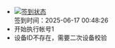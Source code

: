 - [![签到状态](https://github.com/p7wm/Cloud189-Actions/actions/workflows/main.yml/badge.svg?branch=main)](https://github.com/p7wm/Cloud189-Actions/actions/workflows/main.yml) <br> 签到时间：2025-06-17 00:48:26
- 开始执行帐号1
- 设备ID不存在，需要二次设备校验
